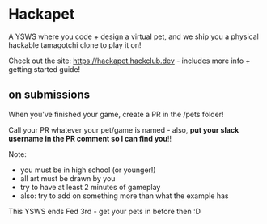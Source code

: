 # Hackapet

A YSWS where you code + design a virtual pet, and we ship you a physical hackable tamagotchi clone to play it on!

Check out the site: https://hackapet.hackclub.dev - includes more info + getting started guide!

## on submissions

When you've finished your game, create a PR in the /pets folder! 

Call your PR whatever your pet/game is named - also, **put your slack username in the PR comment so I can find you**!!

Note:
- you must be in high school (or younger!)
- all art must be drawn by you
- try to have at least 2 minutes of gameplay
- also: try to add on something more than what the example has

This YSWS ends Fed 3rd - get your pets in before then :D

